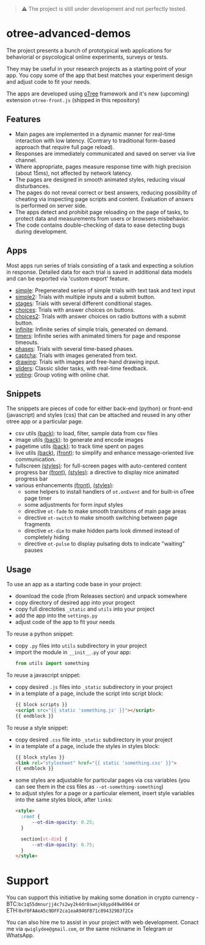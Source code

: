 > :warning:
> The project is still under development and not perfectly tested.

# otree-advanced-demos

The project presents a bunch of prototypical web applications for behaviorial or psycological online experiments, surveys or tests.

They may be useful in your research projects as a starting point of your app.
You copy some of the app that best matches your experiment design and adjust code to fit your needs.

The apps are developed using [oTree](www.otree.org) framework and it's new (upcoming) extension `otree-front.js` (shipped in this repository)

## Features

- Main pages are implemented in a dynamic manner for real-time interaction with low latency.
  (Contrary to traditional form-based approach that require full page reload).
- Responses are immediately communicated and saved on server via live channel.
- Where appropriate, pages measure response time with high precision (about 15ms), not affected by network latency.
- The pages are designed in smooth animated styles, reducing visual disturbances.
- The pages do not reveal correct or best answers, reducing possibility of cheating via inspecting page scripts and content.
  Evaluation of answrs is performed on server side.
- The apps detect and prohibit page reloading on the page of tasks, to protect data and measurements from users or browsers misbehavior.
- The code contains double-checking of data to ease detecting bugs during development.

## Apps

Most apps run series of trials consisting of a task and expecting a solution in response.
Detailed data for each trial is saved in additional data models and can be exported via 'custom export' feature.

- [simple](simple): Pregenerated series of simple trials with text task and text input
- [simple2](simple2): Trials with multiple inputs and a submit button.
- [stages](stages): Trials with several different conditional stages.
- [choices](choices): Trials with answer choices on buttons.
- [choices2](choices2): Trials with answer choices on radio buttons with a submit button.
- [infinite](infinite): Infinite series of simple trials, generated on demand.
- [timers](timers): Infinite series with animated timers for page and response timeouts.
- [phases](phases): Trials with several time-based phases.
- [captcha](captcha): Trials with images generated from text.
- [drawing](drawing): Trials with images and free-hand drawing input.
- [sliders](sliders): Classic slider tasks, with real-time feedback.
- [voting](voting): Group voting with online chat.

## Snippets

The snippets are pieces of code for either back-end (python) or front-end (javascript) and styles (css)
that can be attached and reused in any other otree app or a particular page.

- csv utils [(back)](utils/csv.py): to load, filter, sample data from csv files
- image utils [(back)](utils/images.py): to generate and encode images
- pagetime utils [(back)](utils/pagetime.py): to track time spent on pages
- live utils [(back)](utils/live.py), [(front)](_static/otree-front-live.js): to simplify and enhance message-oriented live communication.
- fullscreen [(styles)](_static/fullscreen.css): for full-screen pages with auto-centered content
- progress bar [(front)](_static/ot-progress.js), [(styles)](_stativ/ot-progress.css): a directive to display nice animated progress bar
- various enhancements [(front)](_static/otree-front-ext.js), [(styles)](_static/otree-front-ext.css):
  - some helpers to install handlers of `ot.onEvent` and for built-in oTree page timer
  - some adjustments for form input styles
  - directive `ot-fade` to make smooth transitions of main page areas
  - directive `ot-switch` to make smooth switching between page fragments
  - directive `ot-dim` to make hidden parts look dimmed instead of completely hiding
  - directive `ot-pulse` to display pulsating dots to indicate "waiting" pauses

## Usage

To use an app as a starting code base in your project:
- download the code (from Releases section) and unpack somewhere
- copy directory of desired app into your progect
- copy full directoties `_static` and `utils` into your project
- add the app into the `settings.py`
- adjust code of the app to fit your needs

To reuse a python snippet:
- copy `.py` files into `utils` subdirectory in your project
- import the module in `__init__.py` of your app:
  ```python
  from utils import something
  ```

To reuse a javascript snippet:
- copy desired `.js` files into `_static` subdirectory in your project
- in a template of a page, include the script into script block:
  ```html
  {{ block scripts }}
  <script src="{{ static 'something.js' }}"></script>
  {{ endblock }}
  ```

To reuse a style snippet:
- copy desired `.css` file into `_static` subdirectory in your project
- in a template of a page, include the styles in styles block:
  ```html
  {{ block styles }}
  <link rel="stylesheet" href="{{ static 'something.css' }}">
  {{ endblock }}
  ```
- some styles are adjustable for particular pages via css variables
  (you can see them in the css files as `--ot-something-something`)
- to adjust styles for a page or a particular element, insert style variables into the same styles block, after `link`s:
  ```html
  <style>
    :root {
        --ot-dim-opacity: 0.25;
    }

    section[ot-dim] {
        --ot-dim-opacity: 0.75;
    }
  </style>
  ```

# Support

You can support this initiative by making some donation in crypto currency - BTC:`bc1q55dmnurjj4c7s2wy2k4dr8swnjk8ypd49w8964`
or ETH:`0xF0FAAeA5c9DFF2ca1eaA946FB71c89432983f2Ce`

You can also hire me to assist in your project with web development.
Conact me via `qwiglydee@gmail.com`, or the same nickname in Telegram or WhatsApp.


